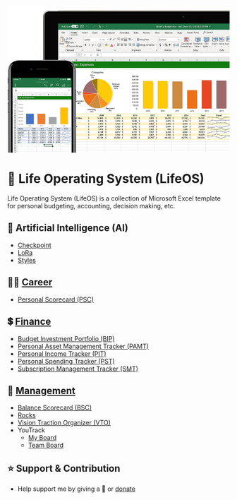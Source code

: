<p align="center"><img src="screenshot.jpg"></p>

# 🧩 Life Operating System (LifeOS)

Life Operating System (LifeOS) is a collection of Microsoft Excel template for personal budgeting, accounting, decision making, etc.

## 👾 Artificial Intelligence (AI)
- [Checkpoint](templates/AI/Checkpoint.md)
- [LoRa](templates/AI/LoRA.md)
- [Styles](templates/AI/styles.csv)

## 👨‍💼 [Career](templates/career)
- [Personal Scorecard (PSC)](https://github.com/agung2001/life-operating-system/blob/f790f5c5bb025a2df150418b20858a495bc11888/templates/career/Personal%20Scorecard%20(PSC).xlsx)

## 💲 [Finance](templates/finance)
- [Budget Investment Portfolio (BIP)](https://github.com/agung2001/life-operating-system/blob/482aadb45d4ed583e023aee33cd90e2e166b5a4b/templates/finance/Budget%20Investment%20Portfolio%20(BIP).xlsx)
- [Personal Asset Management Tracker (PAMT)](https://github.com/agung2001/life-operating-system/blob/f5c08c8c16a9d4355f437399f29f56da1edb2ea5/templates/finance/Personal%20Asset%20Management%20Tracker%20(PAMT).xlsx)
- [Personal Income Tracker (PIT)](https://github.com/agung2001/life-operating-system/blob/d07f49c48557291bdd4fc6741f9159733ef38c49/templates/finance/Personal%20Income%20Tracker%20(PIT).xlsx)
- [Personal Spending Tracker (PST)](https://github.com/agung2001/life-operating-system/blob/c6319abe7f6b5c4101691d181e9cf1c78893ca88/templates/finance/Personal%20Spending%20Tracker%20(PST).xlsx)
- [Subscription Management Tracker (SMT)](https://github.com/agung2001/life-operating-system/blob/7e004b0940750104a107709d16803a8b8ca7d7a5/templates/finance/Subscription%20Management%20Tracker%20(SMT).xlsx)

## 💼 [Management](templates/management)
- [Balance Scorecard (BSC)](https://github.com/agung2001/life-operating-system/blob/3897377aca317fa72edab65a61139225c355f428/templates/management/Balance%20Scorecard%20(BSC).xlsx)
- [Rocks](https://github.com/agung2001/life-operating-system/blob/a5756495c32bf641cc2ac40487b409e17f688f12/templates/management/ROCKS.md)
- [Vision Traction Organizer (VTO)](https://github.com/agung2001/life-operating-system/blob/75b47b31691834a594ff89219d7e5d57dac18f28/templates/management/Vision%20Traction%20Organizer%20(VTO).xlsx)
- YouTrack
  - [My Board](https://github.com/agung2001/life-operating-system/blob/04aea57f5f11b36533829bb2852c907af37b9177/templates/management/YouTrack/My%20Board.md)
  - [Team Board](https://github.com/agung2001/life-operating-system/blob/04aea57f5f11b36533829bb2852c907af37b9177/templates/management/YouTrack/Team%20Board.md)

## ⭐️ Support & Contribution
- Help support me by giving a 🌟 or [donate][website]

[website]: https://agung2001.github.io